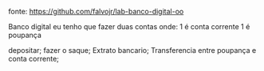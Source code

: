 fonte: https://github.com/falvojr/lab-banco-digital-oo

Banco digital eu tenho que fazer duas contas onde:
1 é conta corrente
1 é poupança

depositar;
fazer o saque;
Extrato bancario;
Transferencia entre poupança e conta corrente;
